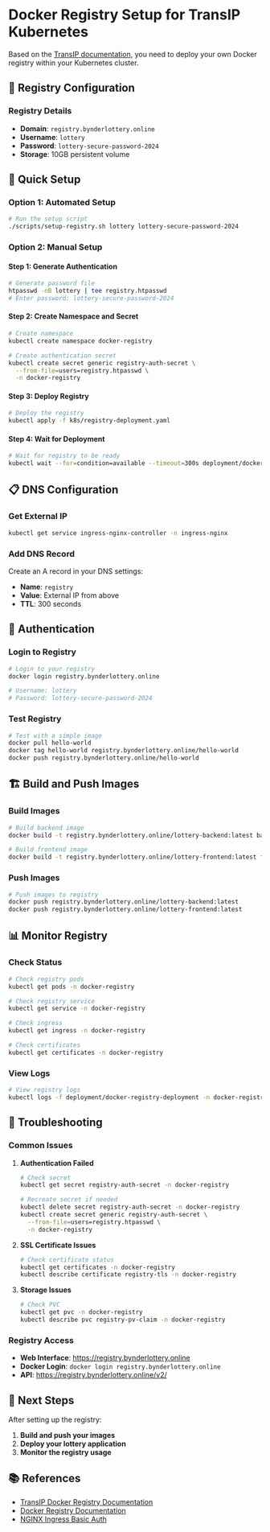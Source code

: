 # Docker Registry Setup for TransIP Kubernetes

Based on the [TransIP documentation](https://www.transip.nl/knowledgebase/7078-een-docker-registry-deployen-kubernetes), you need to deploy your own Docker registry within your Kubernetes cluster.

## 🐳 **Registry Configuration**

### **Registry Details**

- **Domain**: `registry.bynderlottery.online`
- **Username**: `lottery`
- **Password**: `lottery-secure-password-2024`
- **Storage**: 10GB persistent volume

## 🚀 **Quick Setup**

### **Option 1: Automated Setup**

```bash
# Run the setup script
./scripts/setup-registry.sh lottery lottery-secure-password-2024
```

### **Option 2: Manual Setup**

#### **Step 1: Generate Authentication**

```bash
# Generate password file
htpasswd -nB lottery | tee registry.htpasswd
# Enter password: lottery-secure-password-2024
```

#### **Step 2: Create Namespace and Secret**

```bash
# Create namespace
kubectl create namespace docker-registry

# Create authentication secret
kubectl create secret generic registry-auth-secret \
  --from-file=users=registry.htpasswd \
  -n docker-registry
```

#### **Step 3: Deploy Registry**

```bash
# Deploy the registry
kubectl apply -f k8s/registry-deployment.yaml
```

#### **Step 4: Wait for Deployment**

```bash
# Wait for registry to be ready
kubectl wait --for=condition=available --timeout=300s deployment/docker-registry-deployment -n docker-registry
```

## 📋 **DNS Configuration**

### **Get External IP**

```bash
kubectl get service ingress-nginx-controller -n ingress-nginx
```

### **Add DNS Record**

Create an A record in your DNS settings:

- **Name**: `registry`
- **Value**: External IP from above
- **TTL**: 300 seconds

## 🔐 **Authentication**

### **Login to Registry**

```bash
# Login to your registry
docker login registry.bynderlottery.online

# Username: lottery
# Password: lottery-secure-password-2024
```

### **Test Registry**

```bash
# Test with a simple image
docker pull hello-world
docker tag hello-world registry.bynderlottery.online/hello-world
docker push registry.bynderlottery.online/hello-world
```

## 🏗️ **Build and Push Images**

### **Build Images**

```bash
# Build backend image
docker build -t registry.bynderlottery.online/lottery-backend:latest backend/

# Build frontend image
docker build -t registry.bynderlottery.online/lottery-frontend:latest frontend/
```

### **Push Images**

```bash
# Push images to registry
docker push registry.bynderlottery.online/lottery-backend:latest
docker push registry.bynderlottery.online/lottery-frontend:latest
```

## 📊 **Monitor Registry**

### **Check Status**

```bash
# Check registry pods
kubectl get pods -n docker-registry

# Check registry service
kubectl get service -n docker-registry

# Check ingress
kubectl get ingress -n docker-registry

# Check certificates
kubectl get certificates -n docker-registry
```

### **View Logs**

```bash
# View registry logs
kubectl logs -f deployment/docker-registry-deployment -n docker-registry
```

## 🔧 **Troubleshooting**

### **Common Issues**

1. **Authentication Failed**

   ```bash
   # Check secret
   kubectl get secret registry-auth-secret -n docker-registry

   # Recreate secret if needed
   kubectl delete secret registry-auth-secret -n docker-registry
   kubectl create secret generic registry-auth-secret \
     --from-file=users=registry.htpasswd \
     -n docker-registry
   ```

2. **SSL Certificate Issues**

   ```bash
   # Check certificate status
   kubectl get certificates -n docker-registry
   kubectl describe certificate registry-tls -n docker-registry
   ```

3. **Storage Issues**
   ```bash
   # Check PVC
   kubectl get pvc -n docker-registry
   kubectl describe pvc registry-pv-claim -n docker-registry
   ```

### **Registry Access**

- **Web Interface**: https://registry.bynderlottery.online
- **Docker Login**: `docker login registry.bynderlottery.online`
- **API**: https://registry.bynderlottery.online/v2/

## 🎯 **Next Steps**

After setting up the registry:

1. **Build and push your images**
2. **Deploy your lottery application**
3. **Monitor the registry usage**

## 📚 **References**

- [TransIP Docker Registry Documentation](https://www.transip.nl/knowledgebase/7078-een-docker-registry-deployen-kubernetes)
- [Docker Registry Documentation](https://docs.docker.com/registry/)
- [NGINX Ingress Basic Auth](https://kubernetes.github.io/ingress-nginx/examples/auth/basic/)
